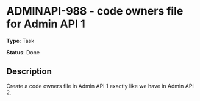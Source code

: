 # ADMINAPI-988 - code owners file for Admin API 1

**Type**: Task

**Status**: Done

## Description
Create a code owners file in Admin API 1 exactly like we have in Admin API 2.


